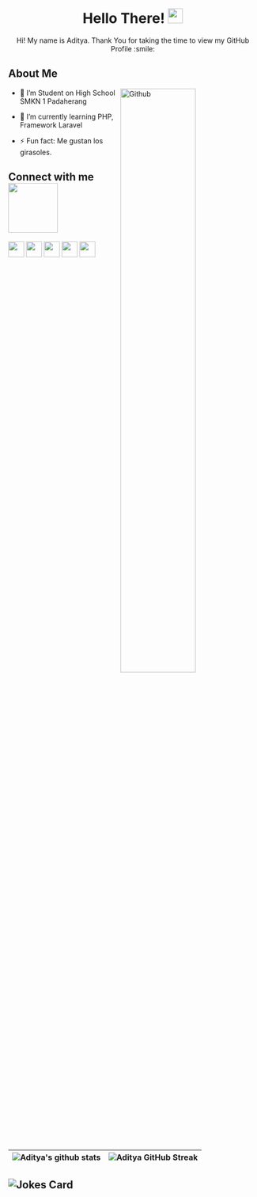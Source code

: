 <div align='center'>
<h1> Hello There! <img src = "https://raw.githubusercontent.com/MartinHeinz/MartinHeinz/master/wave.gif" width = 30px> </h1>
</p>
</div>

<div size='20px' align='center'> Hi! My name is Aditya. Thank You for taking the time to view my GitHub Profile :smile: 

</div>

<h2> About Me </h2>

<img width="55%" align="right" alt="Github" src="https://raw.githubusercontent.com/onimur/.github/master/.resources/git-header.svg" />

- 🔭 I’m Student on High School SMKN 1 Padaherang
  
- 🌱 I’m currently learning PHP, Framework Laravel
  
- ⚡ Fun fact: Me gustan los girasoles.



<h2> Connect with me 
  <img src='https://raw.githubusercontent.com/ShahriarShafin/ShahriarShafin/main/Assets/handshake.gif' width="100px"> </h2>
<a href = 'https://www.instagram.com/adityaaa17__'> <img width = '32px' align= 'center' src="https://raw.githubusercontent.com/rahulbanerjee26/githubAboutMeGenerator/main/icons/instagram.svg"/></a>
<a href = 'https://www.linkedin.com/in/aditya-hardi-a4753324a/'> <img width = '32px' align= 'center' src="https://raw.githubusercontent.com/rahulbanerjee26/githubAboutMeGenerator/main/icons/linked-in-alt.svg"/></a>  
<a href = 'https://www.instagram.com/adityaaaa17__/'> <img width = '32px' align= 'center' src="https://raw.githubusercontent.com/rahulbanerjee26/githubAboutMeGenerator/main/icons/twitter.svg"/></a> 
<a href = 'https://www.facebook.com/aditya.ctrl/'> <img width = '32px' align= 'center' src="https://raw.githubusercontent.com/rahulbanerjee26/githubAboutMeGenerator/main/icons/facebook.svg"/></a>
<a href = 'https://www.github.com/adityaHardi17'> <img width = '32px' align= 'center' src="https://raw.githubusercontent.com/rahulbanerjee26/githubAboutMeGenerator/main/icons/github.svg"/></a>
  
<br>
<br>
<br>

| ![Aditya's github stats](https://github-readme-stats.vercel.app/api?username=adityaHardi17&show_icons=true&theme=radical) | ![Aditya GitHub Streak](https://github-readme-streak-stats.herokuapp.com/?user=adityaHardi17&theme=tokyonight) |
| --- | --- |

![Jokes Card](https://readme-jokes.vercel.app/api?theme=tokyonight)
<br>
-----
